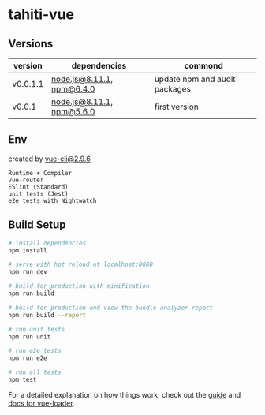 # tahiti-vue

## Versions
| version | dependencies | commond |
|---|---|---|
| v0.0.1.1 | node.js@8.11.1, npm@6.4.0 | update npm and audit packages |
| v0.0.1 | node.js@8.11.1, npm@5.6.0 | first version |

## Env

created by vue-cli@2.9.6  

``` shell
Runtime + Compiler  
vue-router  
ESlint (Standard)  
unit tests (Jest)  
e2e tests with Nightwatch  
```

## Build Setup

``` bash
# install dependencies
npm install

# serve with hot reload at localhost:8080
npm run dev

# build for production with minification
npm run build

# build for production and view the bundle analyzer report
npm run build --report

# run unit tests
npm run unit

# run e2e tests
npm run e2e

# run all tests
npm test
```

For a detailed explanation on how things work, check out the [guide](http://vuejs-templates.github.io/webpack/) and [docs for vue-loader](http://vuejs.github.io/vue-loader).
